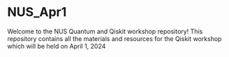 # NUS_Apr1
Welcome to the NUS Quantum and Qiskit workshop repository! This repository contains all the materials and resources for the Qiskit workshop which will be held on April 1, 2024
